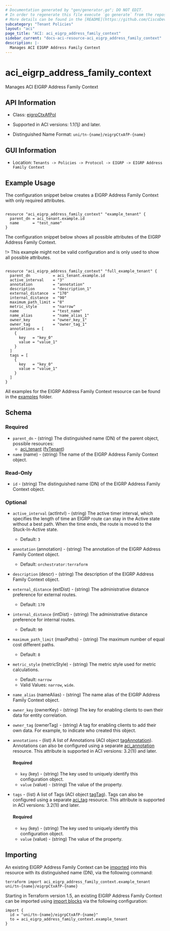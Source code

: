 ```yaml
---
# Documentation generated by "gen/generator.go"; DO NOT EDIT.
# In order to regenerate this file execute `go generate` from the repository root.
# More details can be found in the [README](https://github.com/CiscoDevNet/terraform-provider-aci/blob/master/README.md).
subcategory: "Tenant Policies"
layout: "aci"
page_title: "ACI: aci_eigrp_address_family_context"
sidebar_current: "docs-aci-resource-aci_eigrp_address_family_context"
description: |-
  Manages ACI EIGRP Address Family Context
---
```


# aci_eigrp_address_family_context #

Manages ACI EIGRP Address Family Context



## API Information ##

* Class: [eigrpCtxAfPol](https://pubhub.devnetcloud.com/media/model-doc-latest/docs/app/index.html#/objects/eigrpCtxAfPol/overview)

* Supported in ACI versions: 1.1(1j) and later.

* Distinguished Name Format: `uni/tn-{name}/eigrpCtxAfP-{name}`

## GUI Information ##

* Location: `Tenants -> Policies -> Protocol -> EIGRP -> EIGRP Address Family Context`

## Example Usage ##

The configuration snippet below creates a EIGRP Address Family Context with only required attributes.

```hcl

resource "aci_eigrp_address_family_context" "example_tenant" {
  parent_dn = aci_tenant.example.id
  name      = "test_name"
}

```
The configuration snippet below shows all possible attributes of the EIGRP Address Family Context.

!> This example might not be valid configuration and is only used to show all possible attributes.

```hcl

resource "aci_eigrp_address_family_context" "full_example_tenant" {
  parent_dn          = aci_tenant.example.id
  active_interval    = "3"
  annotation         = "annotation"
  description        = "description_1"
  external_distance  = "170"
  internal_distance  = "90"
  maximum_path_limit = "8"
  metric_style       = "narrow"
  name               = "test_name"
  name_alias         = "name_alias_1"
  owner_key          = "owner_key_1"
  owner_tag          = "owner_tag_1"
  annotations = [
    {
      key   = "key_0"
      value = "value_1"
    }
  ]
  tags = [
    {
      key   = "key_0"
      value = "value_1"
    }
  ]
}

```

All examples for the EIGRP Address Family Context resource can be found in the [examples](https://github.com/CiscoDevNet/terraform-provider-aci/tree/master/examples/resources/aci_eigrp_address_family_context) folder.

## Schema ##

### Required ###

* `parent_dn` - (string) The distinguished name (DN) of the parent object, possible resources:
  - [aci_tenant](https://registry.terraform.io/providers/CiscoDevNet/aci/latest/docs/resources/tenant) ([fvTenant](https://pubhub.devnetcloud.com/media/model-doc-latest/docs/app/index.html#/objects/fvTenant/overview))
* `name` (name) - (string) The name of the EIGRP Address Family Context object.

### Read-Only ###

* `id` - (string) The distinguished name (DN) of the EIGRP Address Family Context object.

### Optional ###

* `active_interval` (actIntvl) - (string) The active timer interval, which specifies the length of time an EIGRP route can stay in the Active state without a best path. When the time ends, the route is moved to the Stuck-In-Active state.
  - Default: `3`
* `annotation` (annotation) - (string) The annotation of the EIGRP Address Family Context object.
  - Default: `orchestrator:terraform`
* `description` (descr) - (string) The description of the EIGRP Address Family Context object.
* `external_distance` (extDist) - (string) The administrative distance preference for external routes.
  - Default: `170`
* `internal_distance` (intDist) - (string) The administrative distance preference for internal routes.
  - Default: `90`
* `maximum_path_limit` (maxPaths) - (string) The maximum number of equal cost different paths.
  - Default: `8`
* `metric_style` (metricStyle) - (string) The metric style used for metric calculations.
  - Default: `narrow`
  - Valid Values: `narrow`, `wide`.
* `name_alias` (nameAlias) - (string) The name alias of the EIGRP Address Family Context object.
* `owner_key` (ownerKey) - (string) The key for enabling clients to own their data for entity correlation.
* `owner_tag` (ownerTag) - (string) A tag for enabling clients to add their own data. For example, to indicate who created this object.
* `annotations` - (list) A list of Annotations (ACI object [tagAnnotation](https://pubhub.devnetcloud.com/media/model-doc-latest/docs/app/index.html#/objects/tagAnnotation/overview)). Annotations can also be configured using a separate [aci_annotation](https://registry.terraform.io/providers/CiscoDevNet/aci/latest/docs/resources/annotation) resource. This attribute is supported in ACI versions: 3.2(1l) and later.
  #### Required ####
  
    * `key` (key) - (string) The key used to uniquely identify this configuration object.
    * `value` (value) - (string) The value of the property.
* `tags` - (list) A list of Tags (ACI object [tagTag](https://pubhub.devnetcloud.com/media/model-doc-latest/docs/app/index.html#/objects/tagTag/overview)). Tags can also be configured using a separate [aci_tag](https://registry.terraform.io/providers/CiscoDevNet/aci/latest/docs/resources/tag) resource. This attribute is supported in ACI versions: 3.2(1l) and later.
  #### Required ####
  
    * `key` (key) - (string) The key used to uniquely identify this configuration object.
    * `value` (value) - (string) The value of the property.

## Importing

An existing EIGRP Address Family Context can be [imported](https://www.terraform.io/docs/import/index.html) into this resource with its distinguished name (DN), via the following command:

```
terraform import aci_eigrp_address_family_context.example_tenant uni/tn-{name}/eigrpCtxAfP-{name}
```

Starting in Terraform version 1.5, an existing EIGRP Address Family Context can be imported
using [import blocks](https://developer.hashicorp.com/terraform/language/import) via the following configuration:

```
import {
  id = "uni/tn-{name}/eigrpCtxAfP-{name}"
  to = aci_eigrp_address_family_context.example_tenant
}
```
